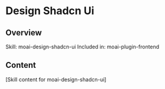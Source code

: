 # Design Shadcn Ui

## Overview
Skill: moai-design-shadcn-ui
Included in: moai-plugin-frontend

## Content
[Skill content for moai-design-shadcn-ui]
